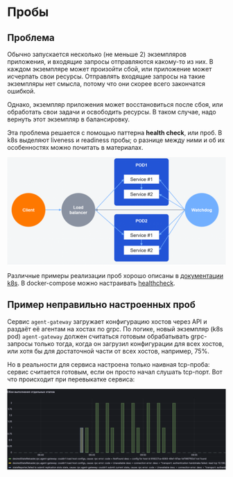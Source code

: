 # Пробы

## Проблема

Обычно запускается несколько (не меньше 2) экземпляров приложения, и входящие запросы отправляются какому-то из них. В каждом экземпляре может произойти сбой, или приложение может исчерпать свои ресурсы. Отправлять входящие запросы на такие экземпляры нет смысла, потому что они скорее всего закончатся ошибкой.

Однако, экземпляр приложения может восстановиться после сбоя, или обработать свои задачи и освободить ресурсы. В таком случае, надо вернуть этот экземпляр в балансировку.

Эта проблема решается с помощью паттерна **health check**, или проб. В k8s выделяют liveness и readiness пробы; о разнице между ними и об их особенностях можно почитать в материалах.

![health-checks](../img/03/health-checks.png)

Различные примеры реализации проб хорошо описаны в [документации k8s](https://kubernetes.io/docs/tasks/configure-pod-container/configure-liveness-readiness-startup-probes/). В docker-compose можно настраивать [healthcheck](https://docs.docker.com/reference/compose-file/services/#healthcheck). 

## Пример неправильно настроенных проб

Сервис `agent-gateway` загружает конфигурацию хостов через API и раздаёт её агентам на хостах по grpc. По логике, новый экземпляр (k8s pod) `agent-gateway` должен считаться готовым обрабатывать grpc-запросы только тогда, когда он загрузил конфигурации для всех хостов, или хотя бы для достаточной части от всех хостов, например, 75%.

Но в реальности для сервиса настроена только наивная tcp-проба: сервис считается готовым, если он просто начал слушать tcp-порт. Вот что происходит при перевыкатке сервиса:

![bad-readiness-probe](../img/03/bad-readiness-probe.png)
